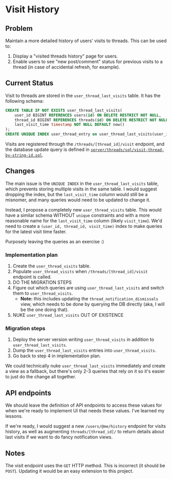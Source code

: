 # Visit History

## Problem

Maintain a more detailed history of users' visits to threads. This can be used to:

1. Display a "visited threads history" page for users.
2. Enable users to see "new post/comment" status for previous visits to a thread (in case of accidental refresh, for example).

## Current Status

Visit to threads are stored in the `user_thread_last_visits` table. It has the following schema:

```sql
CREATE TABLE IF NOT EXISTS user_thread_last_visits(
    user_id BIGINT REFERENCES users(id) ON DELETE RESTRICT NOT NULL,
    thread_id BIGINT REFERENCES threads(id) ON DELETE RESTRICT NOT NULL,
    last_visit_time timestamp NOT NULL DEFAULT now()
);
CREATE UNIQUE INDEX user_thread_entry on user_thread_last_visits(user_id, thread_id);
```

Visits are registered through the `/threads/[thread_id]/visit` endpoint, and the database update query
is defined in [`server/threads/sql/visit-thread-by-string-id.sql`](https://github.com/essential-randomness/bobaserver/blob/master/server/threads/sql/visit-thread-by-string-id.sql).

## Changes

The main issue is the `UNIQUE INDEX` in the `user_thread_last_visits` table, which prevents storing multiple visits in the same table. I would suggest dropping the index, but the `last_visit_time` column would still be a misnomer, and many queries would need to be updated to change it.

Instead, I propose a completely new `user_thread_visits` table. This would have a similar schema WITHOUT `unique` constraints and with a more reasonable name for the `last_visit_time` column (likely `visit_time`). We'd need to create a `(user_id, thread_id, visit_time)` index to make queries for the latest visit time faster.

Purposely leaving the queries as an exercise :)

### Implementation plan

1. Create the `user_thread_visits` table.
2. Populate `user_thread_visits` when `/threads/[thread_id]/visit` endpoint is called.
3. DO THE MIGRATION STEPS
4. Figure out which queries are using `user_thread_last_visits` and switch them to `user_thread_visits`.
   - **Note:** this includes updating the `thread_notification_dismissals` view, which needs to be done by querying the DB directly (aka, I will be the one doing that).
5. NUKE `user_thread_last_visits` OUT OF EXISTENCE

### Migration steps

1. Deploy the server version writing `user_thread_visits` in addition to `user_thread_last_visits`.
2. Dump the `user_thread_last_visits` entries into `user_thread_visits`.
3. Go back to step 4 in implementation plan.

We could technically nuke `user_thread_last_visits` immediately and create a view as a fallback, but there's only 2-3 queries that rely on it so it's easier to just do the change all together.

## API endpoints

We should leave the definition of API endpoints to access these values for when we're ready to implement UI that needs these values. I've learned my lessons.

If we're ready, I would suggest a new `/users/@me/history` endpoint for visits history, as well as augmenting `threads/[thread_id]/` to return details about last visits if we want to do fancy notification views.

## Notes

The visit endpoint uses the `GET` HTTP method. This is incorrect (it should be `POST`). Updating it would be an easy extension to this project.
